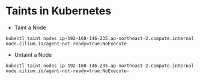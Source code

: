 # Taints in Kubernetes

- Taint a Node
```
kubectl taint nodes ip-192-168-146-235.ap-northeast-2.compute.internal node.cilium.io/agent-not-ready=true:NoExecute
```

- Untaint a Node
```
kubectl taint nodes ip-192-168-146-235.ap-northeast-2.compute.internal node.cilium.io/agent-not-ready=true:NoExecute-
```
